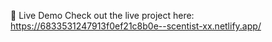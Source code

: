 🚀 Live Demo
Check out the live project here: https://6833531247913f0ef21c8b0e--scentist-xx.netlify.app/
